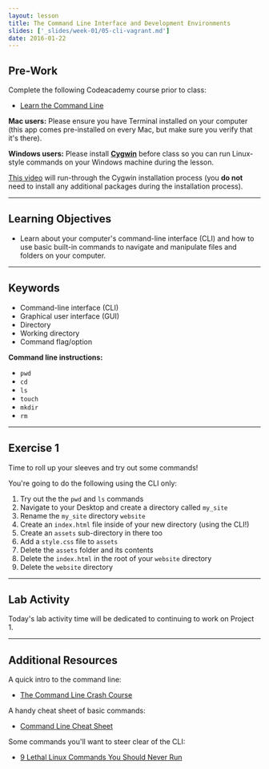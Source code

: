 ```yaml
---
layout: lesson
title: The Command Line Interface and Development Environments
slides: ['_slides/week-01/05-cli-vagrant.md']
date: 2016-01-22
---
```


## Pre-Work

Complete the following Codeacademy course prior to class:

- [Learn the Command Line](https://www.codecademy.com/learn/learn-the-command-line)

**Mac users:** Please ensure you have Terminal installed on your computer (this app comes pre-installed on every Mac, but make sure you verify that it's there).

**Windows users:** Please install **[Cygwin](https://www.cygwin.com/)** before class so you can run Linux-style commands on your Windows machine during the lesson.

[This video](https://www.youtube.com/watch?v=TjxEH_tr7e0) will run-through the Cygwin installation process (you **do not** need to install any additional packages during the installation process).

---

## Learning Objectives

- Learn about your computer's command-line interface (CLI) and how to use basic built-in commands to navigate and manipulate files and folders on your computer.

---

## Keywords

- Command-line interface (CLI)
- Graphical user interface (GUI)
- Directory
- Working directory
- Command flag/option

**Command line instructions:**

- `pwd`
- `cd`
- `ls`
- `touch`
- `mkdir`
- `rm`

---

## Exercise 1

Time to roll up your sleeves and try out some commands!

You're going to do the following using the CLI only:

1. Try out the the `pwd` and `ls` commands
2. Navigate to your Desktop and create a directory called `my_site`
3. Rename the `my_site` directory `website`
4. Create an `index.html` file inside of your new directory (using the CLI!)
5. Create an `assets` sub-directory in there too
6. Add a `style.css` file to `assets`
7. Delete the `assets` folder and its contents
8. Delete the `index.html` in the root of your `website` directory
9. Delete the `website` directory

---

## Lab Activity

Today's lab activity time will be dedicated to continuing to work on Project 1.

---

## Additional Resources

A quick intro to the command line:

- [The Command Line Crash Course](http://cli.learncodethehardway.org/book/)

A handy cheat sheet of basic commands:

- [Command Line Cheat Sheet](http://www.git-tower.com/blog/command-line-cheat-sheet/)

Some commands you'll want to steer clear of the CLI:

- [9 Lethal Linux Commands You Should Never Run](http://www.makeuseof.com/tag/9-lethal-linux-commands-never-run/)
